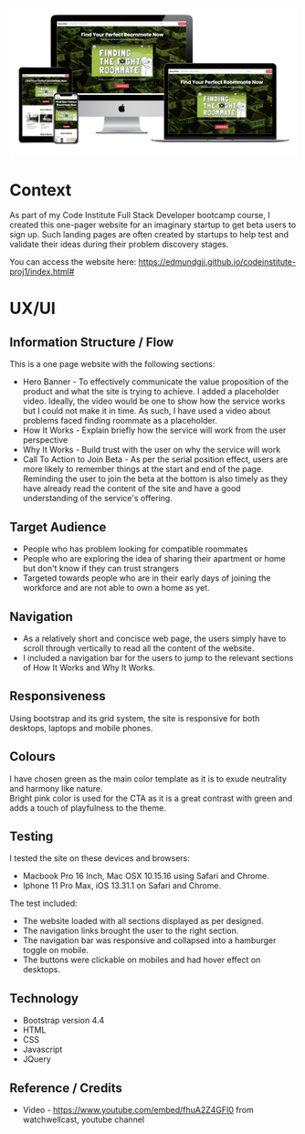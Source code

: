 <img src="assets/multi-device-screenshot.jpg" style="margin: 0;">


# Context

As part of my Code Institute Full Stack Developer bootcamp course, I created this one-pager website for an imaginary startup to get beta users to sign up. Such landing pages are often created by startups to help test and validate their ideas during their problem discovery stages. 

You can access the website here:
https://edmundgjj.github.io/codeinstitute-proj1/index.html#

# UX/UI 

## Information Structure / Flow

This is a one page website with the following sections:
- Hero Banner - To effectively communicate the value proposition of the product and what the site is trying to achieve. I added a placeholder video. Ideally, the video would be one to show how the service works but I could not make it in time. As such, I have used a video about problems faced finding roommate as a placeholder. 
- How It Works - Explain briefly how the service will work from the user perspective
- Why It Works - Build trust with the user on why the service will work 
- Call To Action to Join Beta - As per the serial position effect, users are more likely to remember things at the start and end of the page. Reminding the user to join the beta at the bottom is also timely as they have already read the content of the site and have a good understanding of the service's offering. 


## Target Audience
* People who has problem looking for compatible roommates 
* People who are exploring the idea of sharing their apartment or home but don't know if they can trust strangers
* Targeted towards people who are in their early days of joining the workforce and are not able to own a home as yet. 

## Navigation
* As a relatively short and concisce web page, the users simply have to scroll through vertically to read all the content of the website. 
* I included a navigation bar for the users to jump to the relevant sections of How It Works and Why It Works. 

## Responsiveness

Using bootstrap and its grid system, the site is responsive for both desktops, laptops and mobile phones.

## Colours

I have chosen green as the main color template as it is to exude neutrality and harmony like nature.  
Bright pink color is used for the CTA as it is a great contrast with green and adds a touch of playfulness to the theme. 

## Testing 

I tested the site on these devices and browsers: 
- Macbook Pro 16 Inch, Mac OSX 10.15.16 using Safari and Chrome. 
- Iphone 11 Pro Max, iOS 13.31.1 on Safari and Chrome. 

The test included: 
- The website loaded with all sections displayed as per designed. 
- The navigation links brought the user to the right section. 
- The navigation bar was responsive and collapsed into a hamburger toggle on mobile. 
- The buttons were clickable on mobiles and had hover effect on desktops.  

## Technology

* Bootstrap version 4.4</a>
* HTML 
* CSS
* Javascript 
* JQuery

## Reference / Credits
* Video - https://www.youtube.com/embed/fhuA2Z4GFI0 from watchwellcast, youtube channel

